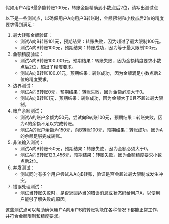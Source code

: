 假如用户A给B最多能转账100元，转账金额精确到小数点后2位，请写出测试点

以下是一些测试点，以确保用户A向用户B转账时，金额限制和小数点后2位的精度要求得到满足：

1. 最大转账金额验证：
   - 测试A向B转账101元，预期结果：转账失败，因为超过了最大限制100元。
   - 测试A向B转账100元，预期结果：转账成功，因为等于最大限制100元。
2. 金额精度验证：
   - 测试A向B转账100.001元，预期结果：转账失败，因为金额精度要求小数点后2位，超出了精度要求。
   - 测试A向B转账100.01元，预期结果：转账成功，因为金额满足小数点后2位的精度要求。
3. 边界测试：
   - 测试A向B转账0元，预期结果：转账失败，因为金额必须大于0。
   - 测试A向B转账1元，预期结果：转账成功，因为金额大于0且不超过最大限制。
4. 账户余额测试：
   - 测试A的账户余额为50元，尝试向B转账100元，预期结果：转账失败，因为A的余额不足以完成转账。
   - 测试A的账户余额为150元，向B转账100元，预期结果：转账成功，因为A的余额足够完成转账。
5. 非法输入测试：
   - 测试A向B转账-50元，预期结果：转账失败，因为金额必须大于0。
   - 测试A向B转账123.456元，预期结果：转账失败，因为金额精度要求小数点后2位。
6. 并发测试：
   - 测试同时有多个用户尝试从A向B转账，验证是否会超过最大限制或发生冲突。
7. 错误处理测试：
   - 测试当转账失败时，是否返回适当的错误消息或状态码给用户A，以便用户能够了解失败的原因。

这些测试点可以帮助确保用户A向用户B的转账功能在各种情况下都能正常工作，并符合金额限制和精度要求。
